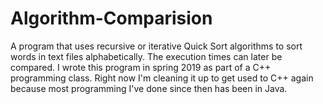 # Algorithm-Comparision
A program that uses recursive or iterative Quick Sort algorithms to sort words in text files alphabetically. The execution times can later be compared.
I wrote this program in spring 2019 as part of a C++ programming class. Right now I'm cleaning it up to get used to C++ again because most programming I've done since then has been in Java.
